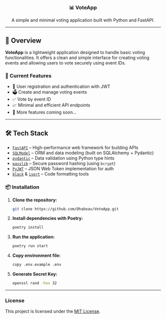 <br />
<div align="center">
  <h3 align="center">📊 VoteApp</h3>

  <p align="center">
    A simple and minimal voting application built with Python and FastAPI.
  </p>
</div>

---

## 🚀 Overview

**VoteApp** is a lightweight application designed to handle basic voting functionalities. It offers a clean and simple interface for creating voting events and allowing users to vote securely using event IDs.

### 🔑 Current Features

- 🔐 User registration and authentication with JWT
- 🗳️ Create and manage voting events
- ✅ Vote by event ID
- 📈 Minimal and efficient API endpoints
- 🧩 More features coming soon...

---

## 🛠 Tech Stack

- [`FastAPI`](https://fastapi.tiangolo.com/) – High-performance web framework for building APIs
- [`SQLModel`](https://sqlmodel.tiangolo.com/) – ORM and data modeling (built on SQLAlchemy + Pydantic)
- [`pydantic`](https://pydantic-docs.helpmanual.io/) – Data validation using Python type hints
- [`passlib`](https://passlib.readthedocs.io/en/stable/) – Secure password hashing (using `bcrypt`)
- [`PyJWT`](https://pyjwt.readthedocs.io/en/stable/) – JSON Web Token implementation for auth
- [`black`](https://github.com/psf/black) & [`isort`](https://github.com/PyCQA/isort) – Code formatting tools


### 📦 Installation

1. **Clone the repository:**

    ```bash
    git clone https://github.com/Dhaboav/VoteApp.git
    ```

2. **Install dependencies with Poetry:**

    ```bash
    poetry install
    ```

2. **Run the application:**

    ```bash
    poetry run start
    ```

3. **Copy environment file:**

    ```bash
    copy .env.example .env
    ```

4. **Generate Secret Key:**

    ```bash
    openssl rand -hex 32
    ```
---

### License

This project is licensed under the [MIT License](LICENSE).